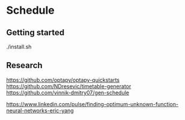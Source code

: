 # Schedule


## Getting started

./install.sh

## Research

https://github.com/optapy/optapy-quickstarts
https://github.com/NDresevic/timetable-generator
https://github.com/vinnik-dmitry07/gen-schedule

https://www.linkedin.com/pulse/finding-optimum-unknown-function-neural-networks-eric-yang